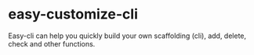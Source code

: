 # easy-customize-cli
Easy-cli can help you quickly build your own scaffolding (cli), add, delete, check and other functions. 
